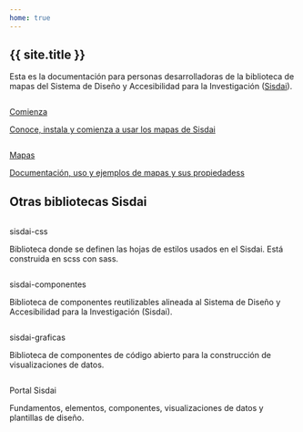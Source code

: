```yaml
---
home: true
---
```


<script setup>
import { useData } from 'vitepress'

// https://vitepress.dev/es/reference/runtime-api#usedata
const { site } = useData()
const cdn = import.meta.env.VITE_CDN_ARCHIVOS
</script>

  <main role="main" id="principal" class="contenedor ancho-fijo m-y-10">
    <section id="introduccion" class="m-y-10">
      <div class="ancho-lectura">
        <h1 class="texto-centrado">{{ site.title }}</h1>
        <p>
          Esta es la documentación para personas desarrolladoras de la biblioteca de mapas del
          Sistema de Diseño y Accesibilidad para la Investigación (<a
            href="https://sisdai.conahcyt.mx/"
            target="_blank"
            >Sisdai</a
          >).
        </p>
      </div>
      <div class="flex">
        <div class="columna-8">
          <a class="tarjeta tarjeta-hipervinculo-interno" href="/comienza/">
            <picture>
              <source :srcset="`${cdn}inicio/comienza.webp`" type="image/webp" />
              <img
                loading="lazy"
                class="tarjeta-imagen"
                :src="`${cdn}inicio/comienza.png`"
                alt=""
              />
            </picture>
            <div class="tarjeta-cuerpo">
              <p class="tarjeta-titulo">Comienza</p>
              <p class="tarjeta-etiqueta">Conoce, instala y comienza a usar los mapas de Sisdai</p>
            </div>
          </a>
        </div>
        <div class="columna-8">
          <a class="tarjeta tarjeta-hipervinculo-interno" href="/mapas/">
            <picture>
              <source :srcset="`${cdn}inicio/tarjeta-mapas-esc.webp`" type="image/webp" />
              <img
                loading="lazy"
                class="tarjeta-imagen"
                :src="`${cdn}inicio/tarjeta-mapas-esc.png`"
                alt=""
              />
            </picture>
            <div class="tarjeta-cuerpo">
              <p class="tarjeta-titulo">Mapas</p>
              <p class="tarjeta-etiqueta">
                Documentación, uso y ejemplos de mapas y sus propiedadess
              </p>
            </div>
          </a>
        </div>
      </div>
    </section>
    <section id="otras-biliotecas" class="m-y-10">
      <div class="contenedor ancho-lectura">
        <h2 class="texto-centrado">Otras bibliotecas Sisdai</h2>
      </div>
      <div class="contenedor m-y-10">
        <div class="flex">
          <div class="columna-8 columna-4-esc">
            <div class="tarjeta">
              <picture>
                <source :srcset="`${cdn}inicio/tarjeta-css.webp`" type="image/webp" />
                <img
                  loading="lazy"
                  class="tarjeta-imagen"
                  :src="`${cdn}inicio/tarjeta-css.png`"
                  alt=""
                />
              </picture>
              <div class="tarjeta-cuerpo">
                <p class="tarjeta-titulo">sisdai-css</p>
                <p>
                  Biblioteca donde se definen las hojas de estilos usados en el Sisdai. Está
                  construida en scss con sass.
                </p>
              </div>
              <div class="tarjeta-pie flex">
                <SisdaiEnlaceExterno
                  class="boton boton-primario boton-chico"
                  enlace="https://sisdai-css.conahcyt.mx/"
                  texto="Ir a biblioteca"
                  aria-label="Ir a biblioteca sisdai css"
                />
                <SisdaiEnlaceExterno
                  class="boton boton-secundario boton-chico"
                  enlace="https://codigo.conahcyt.mx/sisdai/sisdai-css"
                  texto="Ir a repositorio"
                  aria-label="Ir a repositorio de código de sisdai css"
                />
              </div>
            </div>
          </div>
          <div class="columna-8 columna-4-esc">
            <div class="tarjeta">
              <picture>
                <source :srcset="`${cdn}inicio/tarjeta-componentes.webp`" type="image/webp" />
                <img
                  loading="lazy"
                  class="tarjeta-imagen"
                  :src="`${cdn}inicio/tarjeta-componentes.png`"
                  alt=""
                />
              </picture>
              <div class="tarjeta-cuerpo">
                <p class="tarjeta-titulo">sisdai-componentes</p>
                <p>
                  Biblioteca de componentes reutilizables alineada al Sistema de Diseño y
                  Accesibilidad para la Investigación (Sisdai).
                </p>
              </div>
              <div class="tarjeta-pie flex">
                <SisdaiEnlaceExterno
                  class="boton boton-primario boton-chico"
                  enlace="https://sisdai-componentes.conahcyt.mx/"
                  texto="Ir a biblioteca"
                  aria-label="Ir a biblioteca sisdai componentes"
                />
                <SisdaiEnlaceExterno
                  class="boton boton-secundario boton-chico"
                  enlace="https://codigo.conahcyt.mx/sisdai/sisdai-componentes"
                  texto="Ir a repositorio"
                  aria-label="Ir a repositorio de código de sisdai componentes"
                />
              </div>
            </div>
          </div>
          <div class="columna-8 columna-4-esc">
            <div class="tarjeta">
              <picture>
                <source :srcset="`${cdn}inicio/tarjeta-graficas.webp`" type="image/webp" />
                <img
                  loading="lazy"
                  class="tarjeta-imagen"
                  :src="`${cdn}inicio/tarjeta-graficas.png`"
                  alt=""
                />
              </picture>
              <div class="tarjeta-cuerpo">
                <p class="tarjeta-titulo">sisdai-graficas</p>
                <p>
                  Biblioteca de componentes de código abierto para la construcción de
                  visualizaciones de datos.
                </p>
              </div>
              <div class="tarjeta-pie flex">
                <SisdaiEnlaceExterno
                  class="boton boton-primario boton-chico"
                  enlace="https://sisdai-graficas.conahcyt.mx/"
                  texto="Ir a biblioteca"
                  aria-label="Ir a biblioteca sisdai gráficas"
                />
                <SisdaiEnlaceExterno
                  class="boton boton-secundario boton-chico"
                  enlace="https://codigo.conahcyt.mx/sisdai/sisdai-graficas"
                  texto="Ir a repositorio"
                  aria-label="Ir a repositorio de código de sisdai gráficas"
                />
              </div>
            </div>
          </div>
          <div class="columna-8 columna-4-esc">
            <div class="tarjeta">
              <picture>
                <source :srcset="`${cdn}inicio/tarjeta-sisdai.webp`" type="image/webp" />
                <img
                  loading="lazy"
                  class="tarjeta-imagen"
                  :src="`${cdn}inicio/tarjeta-sisdai.png`"
                  alt=""
                />
              </picture>
              <div class="tarjeta-cuerpo">
                <p class="tarjeta-titulo">Portal Sisdai</p>
                <p>
                  Fundamentos, elementos, componentes, visualizaciones de datos y plantillas de
                  diseño.
                </p>
              </div>
              <div class="tarjeta-pie">
                <SisdaiEnlaceExterno
                  class="boton boton-primario boton-chico"
                  enlace="https://sisdai.conahcyt.mx/"
                  texto="Ir a Sisdai"
                  aria-label="Ir a Portal Sisdai"
                />
              </div>
            </div>
          </div>
        </div>
      </div>
    </section>
  </main>
